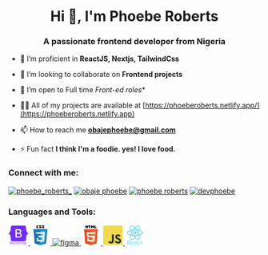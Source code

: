 <h1 align="center">Hi 👋, I'm Phoebe Roberts</h1>
<h3 align="center">A passionate frontend developer from Nigeria</h3>

- 🌱 I’m proficient in **ReactJS, Nextjs, TailwindCss**

- 👯 I’m looking to collaborate on **Frontend projects**

- 🤝 I’m open to Full time *Front-ed roles**

- 👨‍💻 All of my projects are available at [https://phoeberoberts.netlify.app/](https://phoeberoberts.netlify.app)
  

- 📫 How to reach me **obajephoebe@gmail.com**

- ⚡ Fun fact **I think I'm a foodie. yes! I love food.**

<h3 align="left">Connect with me:</h3>
<p align="left">
<a href="https://twitter.com/phoebe_roberts_" target="blank"><img align="center" src="https://raw.githubusercontent.com/rahuldkjain/github-profile-readme-generator/master/src/images/icons/Social/twitter.svg" alt="phoebe_roberts_" height="30" width="40" /></a>
<a href="https://linkedin.com/in/obaje phoebe" target="blank"><img align="center" src="https://raw.githubusercontent.com/rahuldkjain/github-profile-readme-generator/master/src/images/icons/Social/linked-in-alt.svg" alt="obaje phoebe" height="30" width="40" /></a>
<a href="https://fb.com/phoebe roberts" target="blank"><img align="center" src="https://raw.githubusercontent.com/rahuldkjain/github-profile-readme-generator/master/src/images/icons/Social/facebook.svg" alt="phoebe roberts" height="30" width="40" /></a>
<a href="https://instagram.com/devphoebe" target="blank"><img align="center" src="https://raw.githubusercontent.com/rahuldkjain/github-profile-readme-generator/master/src/images/icons/Social/instagram.svg" alt="devphoebe" height="30" width="40" /></a>
</p>

<h3 align="left">Languages and Tools:</h3>
<p align="left"> <a href="https://getbootstrap.com" target="_blank" rel="noreferrer"> <img src="https://raw.githubusercontent.com/devicons/devicon/master/icons/bootstrap/bootstrap-plain-wordmark.svg" alt="bootstrap" width="40" height="40"/> </a> <a href="https://www.w3schools.com/css/" target="_blank" rel="noreferrer"> <img src="https://raw.githubusercontent.com/devicons/devicon/master/icons/css3/css3-original-wordmark.svg" alt="css3" width="40" height="40"/> </a> <a href="https://www.figma.com/" target="_blank" rel="noreferrer"> <img src="https://www.vectorlogo.zone/logos/figma/figma-icon.svg" alt="figma" width="40" height="40"/> </a> <a href="https://www.w3.org/html/" target="_blank" rel="noreferrer"> <img src="https://raw.githubusercontent.com/devicons/devicon/master/icons/html5/html5-original-wordmark.svg" alt="html5" width="40" height="40"/> </a> <a href="https://developer.mozilla.org/en-US/docs/Web/JavaScript" target="_blank" rel="noreferrer"> <img src="https://raw.githubusercontent.com/devicons/devicon/master/icons/javascript/javascript-original.svg" alt="javascript" width="40" height="40"/> </a> <a href="https://reactjs.org/" target="_blank" rel="noreferrer"> <img src="https://raw.githubusercontent.com/devicons/devicon/master/icons/react/react-original-wordmark.svg" alt="react" width="40" height="40"/> </a> </p>
